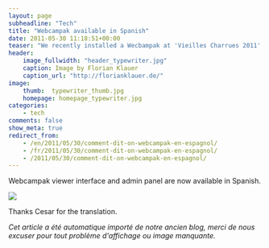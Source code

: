 ```yaml
---
layout: page
subheadline: "Tech"
title: "Webcampak available in Spanish"
date: 2011-05-30 11:18:51+00:00
teaser: "We recently installed a Wecbampak at 'Vieilles Charrues 2011' music festival, a famous event taking place in west of France. "
header:
    image_fullwidth: "header_typewriter.jpg"
    caption: Image by Florian Klauer
    caption_url: "http://florianklauer.de/"
image:
    thumb:  typewriter_thumb.jpg
    homepage: homepage_typewriter.jpg
categories:
    - tech
comments: false
show_meta: true
redirect_from:
    - /en/2011/05/30/comment-dit-on-webcampak-en-espagnol/
    - /fr/2011/05/30/comment-dit-on-webcampak-en-espagnol/
    - /2011/05/30/comment-dit-on-webcampak-en-espagnol/
---
```


Webcampak viewer interface and admin panel are now available in Spanish.

[![](http://infracom-france.com/blog2/wp-content/uploads/2011/05/wpak-spanish-300x162.png)](http://infracom-france.com/blog2/wp-content/uploads/2011/05/wpak-spanish.png)

Thanks Cesar for the translation.

_Cet article a été automatique importé de notre ancien blog, merci de nous excuser pour tout problème d'affichage ou image manquante._
